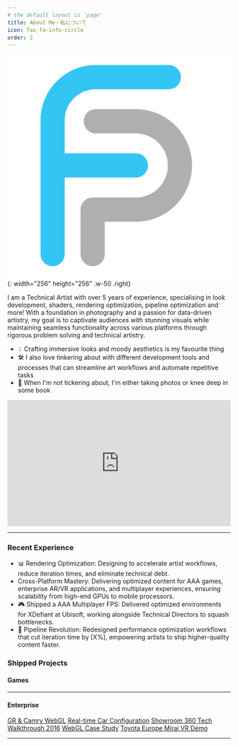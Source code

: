 ```yaml
---
# the default layout is 'page'
title: About Me・私について
icon: fas fa-info-circle
order: 2
---
```



![Desktop View](/assets/img/commons/logo.png){: width="256" height="256" .w-50 .right}

I am a Technical Artist with over 5 years of experience, specialising in look development, shaders, rendering optimization, pipeline optimization and more! With a foundation in photography and a passion for data-driven artistry, my goal is to captivate audiences with stunning visuals while maintaining seamless functionality across various platforms through rigorous problem solving and technical artistry.  

- 💡 Crafting immersive looks and moody aesthetics is my favourite thing 
- 🛠️ I also love tinkering about with different development tools and processes that can streamline art workflows and automate repetitive tasks
- 📸 When I'm not tickering about, I'm either taking photos or knee deep in some book

<div style="padding:56.25% 0 0 0;position:relative;"><iframe src="https://player.vimeo.com/video/1040766938?badge=0&amp;autopause=0&amp;player_id=0&amp;app_id=58479" frameborder="0" allow="autoplay; fullscreen; picture-in-picture; clipboard-write; encrypted-media" style="position:absolute;top:0;left:0;width:100%;height:100%;" title="Merwyn Lim - Real-Time Reel 2024"></iframe></div><script src="https://player.vimeo.com/api/player.js"></script>

---

### Recent Experience

- 📊 Rendering Optimization: Designing  to accelerate artist workflows, reduce iteration times, and eliminate technical debt.
- Cross-Platform Mastery: Delivering optimized content for AAA games, enterprise AR/VR applications, and multiplayer experiences, ensuring scalability from high-end GPUs to mobile processors.
- 🎮 Shipped a AAA Multiplayer FPS: Delivered optimized environments for XDefiant at Ubisoft, working alongside Technical Directors to squash bottlenecks.
- 🚀 Pipeline Revolution: Redesigned performance optimization workflows that cut iteration time by [X%], empowering artists to ship higher-quality content faster.

### Shipped Projects

#### Games


---

#### Enterprise

[GR & Camry WebGL][GR & Camry WebGL]
[Real-time Car Configuration][Real-time Car Configuration]
[Showroom 360 Tech Walkthrough 2016][Showroom 360 Tech Walkthrough 2016]
[WebGL Case Study][WebGL Case Study]
[Toyota Europe Mirai VR Demo][Toyota Europe Mirai VR Demo]

---

[Showcase Reel 2024]: https://vimeo.com/1040766938
[Xdefiant Launch Trailer]: https://youtu.be/NoNpmAzGyB8?si=-w8AqyFjsAUWCj_v
[GR & Camry WebGL]: https://vimeo.com/298918542
[Real-time Car Configuration]: https://vimeo.com/586604444
[Showroom 360 Tech Walkthrough 2016]: https://vimeo.com/192877230
[WebGL Case Study]: https://vimeo.com/261444597
[Toyota Europe Mirai VR Demo]: https://vimeo.com/323998288
